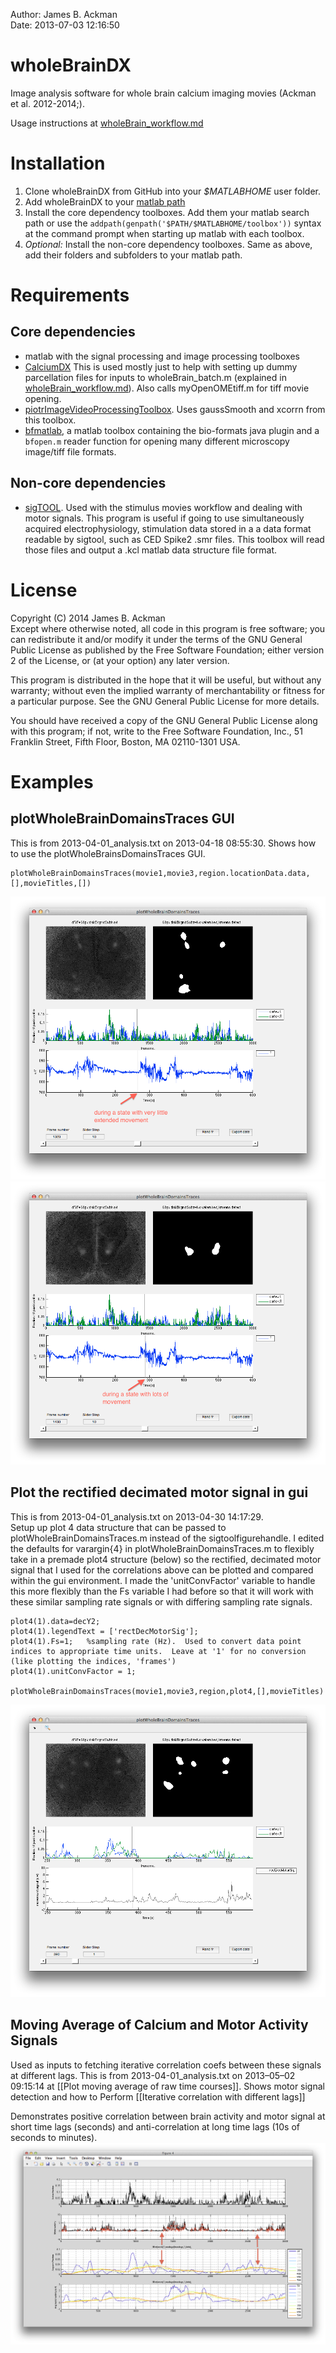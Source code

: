 Author: James B. Ackman  
Date: 2013-07-03 12:16:50  

# wholeBrainDX

Image analysis software for whole brain calcium imaging movies (Ackman et al. 2012-2014;).

Usage instructions at [wholeBrain_workflow.md](wholeBrain_workflow.md)

# Installation

1. Clone wholeBrainDX from GitHub into your *$MATLABHOME* user folder.
2. Add wholeBrainDX to your [matlab path][matlabSearchPath]
3. Install the core dependency toolboxes. Add them your matlab search path or use the `addpath(genpath('$PATH/$MATLABHOME/toolbox'))` syntax at the command prompt when starting up matlab with each toolbox.
4. *Optional:* Install the non-core dependency toolboxes. Same as above, add their folders and subfolders to your matlab path.

# Requirements

## Core dependencies ##

* matlab with the signal processing and image processing toolboxes
* [CalciumDX](https://github.com/ackman678/CalciumDX) This is used mostly just to help with setting up dummy parcellation files for inputs to wholeBrain_batch.m (explained in [wholeBrain_workflow.md](wholeBrain_workflow.md)). Also calls myOpenOMEtiff.m for tiff movie opening.
* [piotrImageVideoProcessingToolbox][piotrToolbox]. Uses gaussSmooth and xcorrn from this toolbox.
* [bfmatlab](http://www.openmicroscopy.org/site/support/bio-formats5/users/matlab/index.html), a matlab toolbox containing the bio-formats java plugin and a `bfopen.m` reader function for opening many different microscopy image/tiff file formats.

## Non-core dependencies ##

* [sigTOOL][sigtool]. Used with the stimulus movies workflow and dealing with motor signals. This program is useful if going to use simultaneously acquired electrophysiology, stimulation data stored in a a data format readable by sigtool, such as CED Spike2 .smr files. This toolbox will read those files and output a .kcl matlab data structure file format.



# License

Copyright (C) 2014 James B. Ackman  
Except where otherwise noted, all code in this program is free software; you can redistribute it and/or modify it under the terms of the GNU General Public License as published by the Free Software Foundation; either version 2 of the License, or (at your option) any later version.

This program is distributed in the hope that it will be useful, but without any warranty; without even the implied warranty of merchantability or fitness for a particular purpose. See the GNU General Public License for more details.

You should have received a copy of the GNU General Public License along with this program; if not, write to the Free Software Foundation, Inc., 51 Franklin Street, Fifth Floor, Boston, MA 02110-1301 USA.


# Examples

## plotWholeBrainDomainsTraces GUI
This is from 2013-04-01_analysis.txt on 2013-04-18 08:55:30. Shows how to use the plotWholeBrainsDomainsTraces GUI.

	plotWholeBrainDomainsTraces(movie1,movie3,region.locationData.data,[],movieTitles,[])


![](assets/img/Screen_Shot_2013-04-18_at_8.59.38_AM.png)
![](assets/img/Screen_Shot_2013-04-18_at_8.52.51_AM.png)


## Plot the rectified decimated motor signal in gui

This is from 2013-04-01_analysis.txt  on 2013-04-30 14:17:29.   
Setup up plot 4 data structure that can be passed to plotWholeBrainDomainsTraces.m instead of the sigtoolfigurehandle.  I edited the defaults for varargin{4} in plotWholeBrainDomainsTraces.m to flexibly take in a premade plot4 structure (below) so the rectified, decimated motor signal that I used for the correlations above can be plotted and compared within the gui environment. I made the 'unitConvFactor' variable to handle this more flexibly than the Fs variable I had before so that it will work with these similar sampling rate signals or with differing sampling rate signals. 

	plot4(1).data=decY2;
	plot4(1).legendText = ['rectDecMotorSig'];
	plot4(1).Fs=1;   %sampling rate (Hz).  Used to convert data point indices to appropriate time units.  Leave at '1' for no conversion (like plotting the indices, 'frames')
	plot4(1).unitConvFactor = 1;  
	
	plotWholeBrainDomainsTraces(movie1,movie3,region,plot4,[],movieTitles)

![](assets/img/Screen_Shot_2013-04-30_at_3.02.20_PM.png)




## Moving Average of Calcium and Motor Activity Signals ##
Used as inputs to fetching iterative correlation coefs between these signals at different lags. 
This is from 2013-04-01_analysis.txt on 2013–05–02 09:15:14 at [[Plot moving average of raw time courses]]. Shows motor signal detection and how to Perform [[Iterative correlation with different lags]]

Demonstrates positive correlation between brain activity and motor signal at short time lags (seconds) and anti-correlation at long time lags (10s of seconds to minutes).
![](assets/img/Screen_Shot_2013-05-02_at_10.53.40_AM.png)




[SyncPushPull]: http://mac.github.com/help.html#faq-sync-push-pull

[matlabSearchPath]: http://www.mathworks.com/help/matlab/matlab_env/what-is-the-matlab-search-path.html

[piotrToolbox]: http://vision.ucsd.edu/~pdollar/toolbox/doc/

[sigtool]: http://sourceforge.net/projects/sigtool/

[dipumToolbox]: http://www.imageprocessingplace.com/DIPUM_Toolbox_2/DIPUM_Toolbox_2.htm
